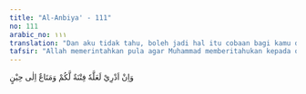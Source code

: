 ```yaml
---
title: "Al-Anbiya' - 111"
no: 111
arabic_no: ١١١
translation: "Dan aku tidak tahu, boleh jadi hal itu cobaan bagi kamu dan kesenangan sampai waktu yang ditentukan."
tafsir: "Allah memerintahkan pula agar Muhammad memberitahukan kepada orang kafir bahwa ia tidak mengetahui sedikit pun mengapa azab itu ditunda datangnya. Boleh jadi agar mereka menikmati segala kesenangan duniawi sampai kepada waktu yang ditentukan Allah, maka Allah akan menimpakan azab secara tiba-tiba tanpa diketahui darimana datangnya."
---
```


وَاِنْ اَدْرِيْ لَعَلَّهٗ فِتْنَةٌ لَّكُمْ وَمَتَاعٌ اِلٰى حِيْنٍ 
